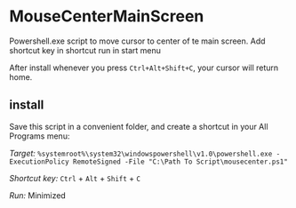 # MouseCenterMainScreen
Powershell.exe script to move cursor to center of te main screen. 
Add shortcut key in shortcut run in start menu

After install whenever you press `Ctrl+Alt+Shift+C`, your cursor will return home.

## install
Save this script in a convenient folder, and create a shortcut in your All Programs menu:

*Target:* `%systemroot%\system32\windowspowershell\v1.0\powershell.exe -ExecutionPolicy RemoteSigned -File "C:\Path To Script\mousecenter.ps1"`

*Shortcut key:* `Ctrl` + `Alt` + `Shift` + `C`

*Run:* Minimized
